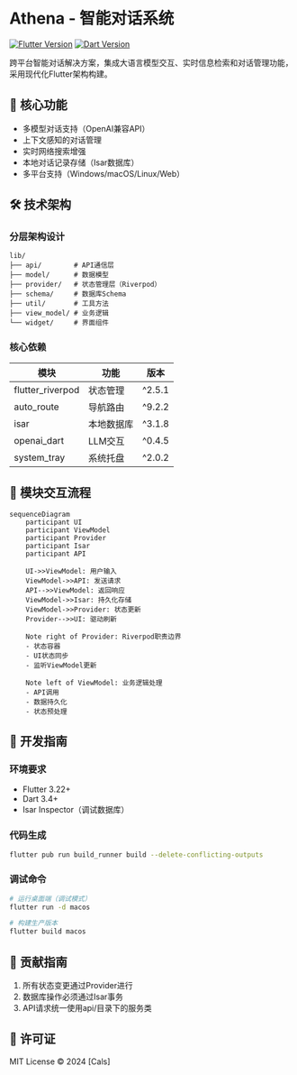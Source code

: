 # Athena - 智能对话系统

[![Flutter Version](https://img.shields.io/badge/Flutter-3.22-blue.svg)](https://flutter.dev)
[![Dart Version](https://img.shields.io/badge/Dart-3.4-red.svg)](https://dart.dev)

跨平台智能对话解决方案，集成大语言模型交互、实时信息检索和对话管理功能，采用现代化Flutter架构构建。

## 🚀 核心功能

- 多模型对话支持（OpenAI兼容API）
- 上下文感知的对话管理
- 实时网络搜索增强
- 本地对话记录存储（Isar数据库）
- 多平台支持（Windows/macOS/Linux/Web）

## 🛠 技术架构

### 分层架构设计
```
lib/
├── api/        # API通信层
├── model/      # 数据模型
├── provider/   # 状态管理层（Riverpod）
├── schema/     # 数据库Schema
├── util/       # 工具方法
├── view_model/ # 业务逻辑
└── widget/     # 界面组件
```

### 核心依赖
| 模块          | 功能               | 版本   |
|---------------|--------------------|--------|
| flutter_riverpod | 状态管理         | ^2.5.1 |
| auto_route    | 导航路由           | ^9.2.2 |
| isar          | 本地数据库         | ^3.1.8 |
| openai_dart   | LLM交互           | ^0.4.5 |
| system_tray   | 系统托盘           | ^2.0.2 |

## 🧩 模块交互流程
```mermaid
sequenceDiagram
    participant UI
    participant ViewModel
    participant Provider
    participant Isar
    participant API
    
    UI->>ViewModel: 用户输入
    ViewModel->>API: 发送请求
    API-->>ViewModel: 返回响应
    ViewModel->>Isar: 持久化存储
    ViewModel->>Provider: 状态更新
    Provider-->>UI: 驱动刷新

    Note right of Provider: Riverpod职责边界
    - 状态容器
    - UI状态同步
    - 监听ViewModel更新
    
    Note left of ViewModel: 业务逻辑处理
    - API调用
    - 数据持久化
    - 状态预处理
```

## 🔧 开发指南

### 环境要求
- Flutter 3.22+
- Dart 3.4+
- Isar Inspector（调试数据库）

### 代码生成
```bash
flutter pub run build_runner build --delete-conflicting-outputs
```

### 调试命令
```bash
# 运行桌面端（调试模式）
flutter run -d macos

# 构建生产版本
flutter build macos
```

## 🤝 贡献指南
1. 所有状态变更通过Provider进行
2. 数据库操作必须通过Isar事务
3. API请求统一使用api/目录下的服务类

## 📄 许可证
MIT License © 2024 [Cals]
